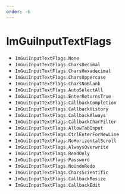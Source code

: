 ```yaml
---
order: -6
---
```


# ImGuiInputTextFlags

* `ImGuiInputTextFlags.None`
* `ImGuiInputTextFlags.CharsDecimal`
* `ImGuiInputTextFlags.CharsHexadecimal`
* `ImGuiInputTextFlags.CharsUppercase`
* `ImGuiInputTextFlags.CharsNoBlank`
* `ImGuiInputTextFlags.AutoSelectAll`
* `ImGuiInputTextFlags.EnterReturnsTrue`
* `ImGuiInputTextFlags.CallbackCompletion`
* `ImGuiInputTextFlags.CallbackHistory`
* `ImGuiInputTextFlags.CallbackAlways`
* `ImGuiInputTextFlags.CallbackCharFilter`
* `ImGuiInputTextFlags.AllowTabInput`
* `ImGuiInputTextFlags.CtrlEnterForNewLine`
* `ImGuiInputTextFlags.NoHorizontalScroll`
* `ImGuiInputTextFlags.AlwaysOverwrite`
* `ImGuiInputTextFlags.ReadOnly`
* `ImGuiInputTextFlags.Password`
* `ImGuiInputTextFlags.NoUndoRedo`
* `ImGuiInputTextFlags.CharsScientific`
* `ImGuiInputTextFlags.CallbackResize`
* `ImGuiInputTextFlags.CallbackEdit`
